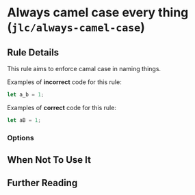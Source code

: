 # Always camel case every thing (`jlc/always-camel-case`)

<!-- end auto-generated rule header -->

## Rule Details

This rule aims to enforce camal case in naming things.

Examples of **incorrect** code for this rule:

```js
let a_b = 1;
```

Examples of **correct** code for this rule:

```js
let aB = 1;
```

### Options



## When Not To Use It



## Further Reading

